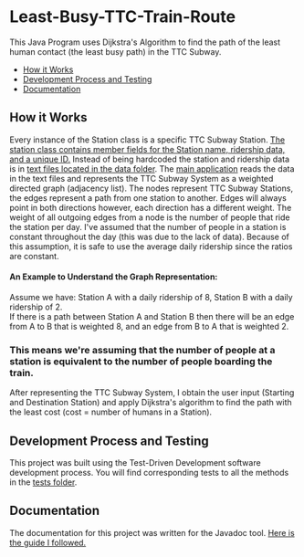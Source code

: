 # Least-Busy-TTC-Train-Route
This Java Program uses Dijkstra's Algorithm to find the path of the least human contact (the least busy path) in the TTC Subway. 
- [How it Works](#how-it-works)
- [Development Process and Testing](#development-process-and-testing)
- [Documentation](#Documentation)

<h2>How it Works</h2>

Every instance of the Station class is a specific TTC Subway Station.
[The station class contains member fields for the Station name, ridership data, and a unique ID.](https://github.com/satavanan-s/Least-Busiest-TTC-Train-Route/blob/master/src/com/satavanan/application/Station.java)
Instead of being hardcoded the station and ridership data is in [text files located in the data folder](https://github.com/satavanan-s/Least-Busiest-TTC-Train-Route/tree/master/data).
The [main application](https://github.com/satavanan-s/Least-Busiest-TTC-Train-Route/blob/master/src/com/satavanan/application/Main.java) reads the data in the text files and 
represents the TTC Subway System as a weighted directed graph (adjacency list). The nodes represent TTC Subway Stations,
the edges represent a path from one station to another. Edges will always point in both directions however, each direction has a different
weight. The weight of all outgoing edges from a node is the number of people that ride the station per day. I've
assumed that the number of people in a station is constant throughout the day (this was due to the lack of data).
Because of this assumption, it is safe to use the average daily ridership since the ratios are constant.

<h4>An Example to Understand the Graph Representation:</h4>

Assume we have: Station A with a daily ridership of 8,
Station B with a daily ridership of 2. <br>
If there is a path between Station A and Station B then there will be an edge from
A to B that is weighted 8, and an edge from B to A that is weighted 2.

<h3>This means we're assuming that the number of people at a station is equivalent to the number of people boarding the train.</h3>

After representing the TTC Subway System, I obtain the user input (Starting and Destination Station)
and apply Dijkstra's algorithm to find the path with the least cost (cost = number of humans in a Station).

<h2>Development Process and Testing</h2>

This project was built using the Test-Driven Development software development process.
You will find corresponding tests to all the methods in the [tests folder](https://github.com/satavanan-s/Least-Busiest-TTC-Train-Route/tree/1/src/com/satavanan/tests "Tests Directory").

<h2>Documentation</h2>

The documentation for this project was written for the Javadoc tool. [Here is the guide I followed.](https://www.oracle.com/technical-resources/articles/java/javadoc-tool.html)
